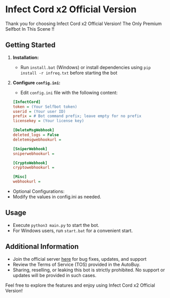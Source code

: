 # Infect Cord x2 Official Version

Thank you for choosing Infect Cord x2 Official Version! The Only Premium Selfbot In This Scene !!

## Getting Started

1. **Installation:**
   - Run `install.bat` (Windows) or install dependencies using `pip install -r infreq.txt` before starting the bot

2. **Configure `config.ini`:**
   - Edit `config.ini` file with the following content:

   ```ini
   [InfectCord]
   token = (Your Selfbot token)
   userid = (Your user ID)
   prefix = # Bot command prefix; leave empty for no prefix
   licensekey = (Your license key)

   [DeleteMsgWebhook]
   deleted_logs = False
   deletemsgwebhookurl =

   [SniperWebhook]
   sniperwebhookurl =
   
   [CryptoWebhook]
   cryptowebhookurl = 

   [Misc]
   webhookurl = 
   ```
- Optional Configurations:
- Modify the values in config.ini as needed.

## Usage

- Execute `python3 main.py` to start the bot.
- For Windows users, run `start.bat` for a convenient start.

## Additional Information

- Join the official server [here](https://discord.gg/qZd4E84Syy) for bug fixes, updates, and support
- Review the Terms of Service (TOS) provided in the AutoBuy.
- Sharing, reselling, or leaking this bot is strictly prohibited. No support or updates will be provided in such cases.

Feel free to explore the features and enjoy using Infect Cord x2 Official Version!
